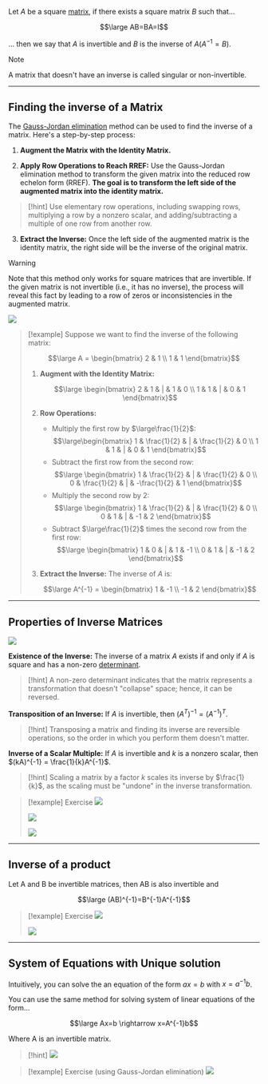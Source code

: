 Let $A$ be a square [matrix](Matrices.md), if there exists a square matrix $B$ such that...

$$\large AB=BA=I$$

... then we say that $A$ is invertible and $B$ is the inverse of $A$($A^{-1} = B$).

> [!note]
> A matrix that doesn't have an inverse is called singular or non-invertible.

---

## Finding the inverse of a Matrix

The [Gauss-Jordan elimination](Gaussian%20Elimination.md) method can be used to find the inverse of a matrix. Here's a step-by-step process:

1. **Augment the Matrix with the Identity Matrix.**

2. **Apply Row Operations to Reach RREF:** Use the Gauss-Jordan elimination method to transform the given matrix into the reduced row echelon form (RREF). **The goal is to transform the left side of the augmented matrix into the identity matrix.**

> [!hint]
>    Use elementary row operations, including swapping rows, multiplying a row by a nonzero scalar, and adding/subtracting a multiple of one row from another row.


3. **Extract the Inverse:** Once the left side of the augmented matrix is the identity matrix, the right side will be the inverse of the original matrix.


> [!warning]
> Note that this method only works for square matrices that are invertible. 
> If the given matrix is not invertible (i.e., it has no inverse), the process will reveal this fact by leading to a row of zeros or inconsistencies in the augmented matrix.
> 
> ![](../z_images/Pasted%20image%2020230809124506.png)

> [!example]
> Suppose we want to find the inverse of the following matrix:
> 
> $$\large A = \begin{bmatrix} 2 & 1 \\ 1 & 1 \end{bmatrix}$$
> 
> 1. **Augment with the Identity Matrix:**
> 
>    $$\large \begin{bmatrix} 2 & 1 & | & 1 & 0 \\ 1 & 1 & | & 0 & 1 \end{bmatrix}$$
> 
> 2. **Row Operations:**
>    - Multiply the first row by $\large\frac{1}{2}$:
>      $$\large\begin{bmatrix} 1 & \frac{1}{2} & | & \frac{1}{2} & 0 \\ 1 & 1 & | & 0 & 1 \end{bmatrix}$$
>    - Subtract the first row from the second row:
>      $$\large \begin{bmatrix} 1 & \frac{1}{2} & | & \frac{1}{2} & 0 \\ 0 & \frac{1}{2} & | & -\frac{1}{2} & 1 \end{bmatrix}$$
>    - Multiply the second row by 2:
>      $$\large \begin{bmatrix} 1 & \frac{1}{2} & | & \frac{1}{2} & 0 \\ 0 & 1 & | & -1 & 2 \end{bmatrix}$$
>    - Subtract $\large\frac{1}{2}$ times the second row from the first row:
>      $$\large \begin{bmatrix} 1 & 0 & | & 1 & -1 \\ 0 & 1 & | & -1 & 2 \end{bmatrix}$$
> 
> 3. **Extract the Inverse:**
>    The inverse of $A$ is:
> 
>    $$\large A^{-1} = \begin{bmatrix} 1 & -1 \\ -1 & 2 \end{bmatrix}$$

---

## Properties of Inverse Matrices

![](../z_images/Pasted%20image%2020230810113050.png)

**Existence of the Inverse:**
The inverse of a matrix $A$ exists if and only if $A$ is square and has a non-zero [determinant](Determinant.md).

> [!hint]
> A non-zero determinant indicates that the matrix represents a transformation that doesn't "collapse" space; hence, it can be reversed.


**Transposition of an Inverse:**
If $A$ is invertible, then $(A^T)^{-1} = (A^{-1})^T$.

> [!hint]
> Transposing a matrix and finding its inverse are reversible operations, so the order in which you perform them doesn't matter.


**Inverse of a Scalar Multiple:**
If $A$ is invertible and $k$ is a nonzero scalar, then $(kA)^{-1} = \frac{1}{k}A^{-1}$.

> [!hint]
> Scaling a matrix by a factor  $k$ scales its inverse by  $\frac{1}{k}$, as the scaling must be "undone" in the inverse transformation.



> [!example] Exercise
> ![](../z_images/Pasted%20image%2020230810113210.png)
> 
> ![](../z_images/Pasted%20image%2020230810113229.png)
> 
> ![](../z_images/Pasted%20image%2020230810113241.png)

---

## Inverse of a product

Let A and B be invertible matrices, then AB is also invertible and

$$\large (AB)^{-1}=B^{-1}A^{-1}$$


> [!example] Exercise
> ![](../z_images/Pasted%20image%2020230810113548.png)
> 
> ![](../z_images/Pasted%20image%2020230810113614.png)

---

## System of Equations with Unique solution

Intuitively, you can solve the an equation of the form $ax=b$ with $x=a^{-1}b$.

You can use the same method for solving system of linear equations of the form...

$$\large Ax=b \rightarrow x=A^{-1}b$$

Where A is an invertible matrix.

> [!hint]
> ![](../z_images/Pasted%20image%2020230810121009.png)

> [!example] Exercise (using Gauss-Jordan elimination)
> ![](../z_images/Pasted%20image%2020230810121339.png)
